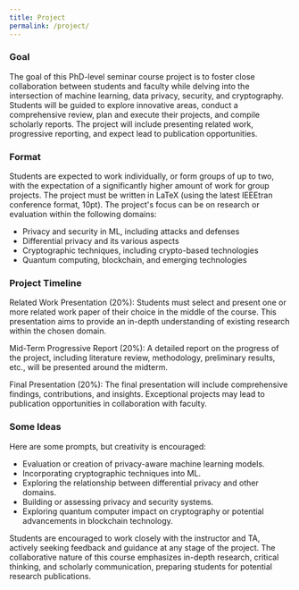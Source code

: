 ```yaml
---
title: Project
permalink: /project/
---
```


### Goal

The goal of this PhD-level seminar course project is to foster close collaboration between students and faculty while delving into the intersection of machine learning, data privacy, security, and cryptography. Students will be guided to explore innovative areas, conduct a comprehensive review, plan and execute their projects, and compile scholarly reports. The project will include presenting related work, progressive reporting, and expect lead to publication opportunities.

### Format

Students are expected to work individually, or form groups of up to two, with the expectation of a significantly higher amount of work for group projects. The project must be written in LaTeX (using the latest IEEEtran conference format, 10pt). The project's focus can be on research or evaluation within the following domains:

 - Privacy and security in ML, including attacks and defenses
 - Differential privacy and its various aspects
 - Cryptographic techniques, including crypto-based technologies
 - Quantum computing, blockchain, and emerging technologies


### Project Timeline
Related Work Presentation (20%): Students must select and present one or more related work paper of their choice in the middle of the course. This presentation aims to provide an in-depth understanding of existing research within the chosen domain.

Mid-Term Progressive Report (20%): A detailed report on the progress of the project, including literature review, methodology, preliminary results, etc., will be presented around the midterm.

Final Presentation (20%): The final presentation will include comprehensive findings, contributions, and insights. Exceptional projects may lead to publication opportunities in collaboration with faculty.


### Some Ideas

Here are some prompts, but creativity is encouraged:

- Evaluation or creation of privacy-aware machine learning models.
- Incorporating cryptographic techniques into ML.
- Exploring the relationship between differential privacy and other domains.
- Building or assessing privacy and security systems.
- Exploring quantum computer impact on cryptography or potential advancements in blockchain technology.

Students are encouraged to work closely with the instructor and TA, actively seeking feedback and guidance at any stage of the project. The collaborative nature of this course emphasizes in-depth research, critical thinking, and scholarly communication, preparing students for potential research publications.